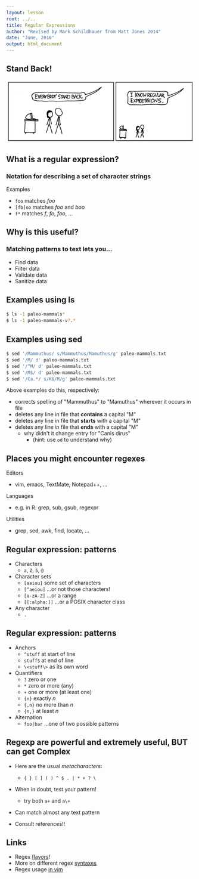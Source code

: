 ```yaml
---
layout: lesson
root: ../..
title: Regular Expressions
author: "Revised by Mark Schildhauer from Matt Jones 2014"
date: "June, 2016"
output: html_document
---
```


## Stand Back!

![](images/xkcd-regex.png "http://re2.googlecode.com/hg/doc/xkcd.png")

## What is a regular expression?

### Notation for describing a set of character strings

Examples

- `foo` matches _foo_
- `[fb]oo` matches _foo_ and _boo_
- `f*` matches _f_, _fo_, _foo_, ...

## Why is this useful?

### Matching patterns to text lets you...

 * Find data
 * Filter data
 * Validate data
 * Sanitize data

## Examples using ls
```bash
$ ls -1 paleo-mammals*
$ ls -1 paleo-mammals-v?.*
```

## Examples using sed

```bash
$ sed '/Mammuthus/ s/Mammuthus/Mamuthus/g' paleo-mammals.txt
$ sed '/M/ d' paleo-mammals.txt
$ sed '/^M/ d' paleo-mammals.txt
$ sed '/M$/ d' paleo-mammals.txt
$ sed '/Ca.*/ s/K$/M/g' paleo-mammals.txt
```
Above examples do this, respectively:

* corrects spelling of "Mammuthus" to "Mamuthus" wherever it occurs in file
* deletes any line in file that **contains** a capital "M" 
* deletes any line in file that **starts** with a capital "M"
* deletes any line in file that **ends** with a capital "M"
	* why didn't it change entry for "Canis dirus"
		* (hint: use `od` to understand why)

## Places you might encounter regexes

Editors

- vim, emacs, TextMate, Notepad++, ...

Languages

- e.g. in R: grep, sub, gsub, regexpr

Utilities

- grep, sed, awk, find, locate, ...

## Regular expression: patterns

* Characters
    - `a`, `Z`, `5`, `@`
* Character sets
    - `[aeiou]` some set of characters
    - `[^aeiou]` ...or not those characters!
    - `[a-zA-Z]` ...or a range
    - `[[:alpha:]]` ...or a POSIX character class
* Any character
    - `.`

## Regular expression: patterns

* Anchors
    - `^stuff` at start of line
    - `stuff$` at end of line
    - `\<stuff\>` as its own word
* Quantifiers
    - `?` zero or one
    - `*` zero or more (any)
    - `+` one or more (at least one)
    - `{n}` exactly _n_
    - `{,n}` no more than _n_
    - `{n,}` at least _n_
* Alternation
    - `foo|bar` ...one of two possible patterns


## Regexp are powerful and extremely useful, BUT can get Complex


* Here are the usual _metacharacters_:
    - `{ } [ ] ( ) ^ $ . | * + ? \`

* When in doubt, test your pattern!
    - try both `a+` and `a\+`

* Can match almost any text pattern
    
* Consult references!!


## Links

* Regex [flavors](http://www.regular-expressions.info/refflavors.html)!
* More on different regex [syntaxes](http://en.wikibooks.org/wiki/Regular_Expressions)
* Regex usage [in vim](http://vimregex.com/)


